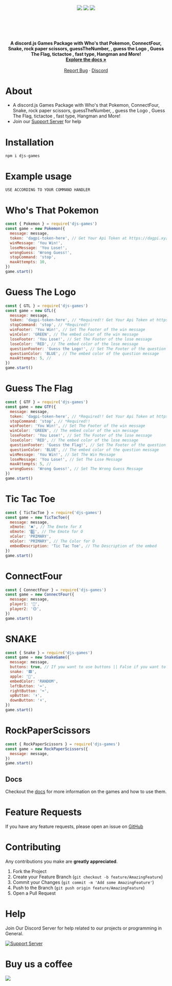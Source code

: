 <p align="center">
   <img src="https://img.shields.io/npm/dt/djs-games?style=for-the-badge">
   <img src="https://img.shields.io/npm/v/djs-games?style=for-the-badge">
   <img src="https://img.shields.io/github/license/gizmolabAI/djs-games.svg?style=for-the-badge">
</p>   

<!-- PROJECT LOGO -->
<br />
<p align="center">

<p align="center"><a href="https://docs.gizmolab.xyz/"><img align="center" style="width:0.5px" src="https://cdn.discordapp.com/attachments/851000698740277330/893173867852484638/DJS-GAMES.png"/></a></p><br/>

  <p align="center">
    <strong>A discord.js Games Package with Who's that Pokemon, ConnectFour, Snake, rock paper scissors, guessTheNumber, , guess the Logo , Guess The Flag, tictactoe , fast type, Hangman and More!</strong>
    <br />
    <a href="https://docs.gizmolab.xyz"><strong>Explore the docs »</strong></a>
    <br />
    <br />
    <a href="https://github.com/GizmolabAI/djs-games/issues">Report Bug</a>
    ·
    <a href="https://discord.gg/jDP2FbvCdk">Discord</a>
  </p>
</p>


# About
- A discord.js Games Package with Who's that Pokemon, ConnectFour, Snake, rock paper scissors, guessTheNumber, , guess the Logo , Guess The Flag, tictactoe , fast type, Hangman and More!
- Join our [Support Server](https://discord.gg/jDP2FbvCdk) for help

# Installation

```npm i djs-games```

# Example usage

```
USE ACCORDING TO YOUR COMMAND HANDLER
```

**Who's That Pokemon**
=== 

```js
const { Pokemon } = require('djs-games')
const game = new Pokemon({
  message: message,
  token: 'dagpi-token-here', // Get Your Api Token at https://dagpi.xyz/dashboard
  winMessage: 'You Win!',
  loseMessage: 'You Lose!',
  wrongGuess: 'Wrong Guess!',
  stopCommand: 'stop',
  maxAttempts: 10,
})
game.start()
```

**Guess The Logo**
=== 

```js
const { GTL } = require('djs-games')
const game = new GTL({
  message: message,
  token: 'dagpi-token-here', // *Required!! Get Your Api Token at https://dagpi.xyz/dashboard
  stopCommand: 'stop', // *Required!!
  winFooter: 'You Win!', // Set The Footer of the win message
  winColor: 'GREEN', // The embed color of the win message
  loseFooter: 'You Lose!', // Set The Footer of the lose message
  loseColor: 'RED', // The embed color of the lose message
  questionFooter: 'Guess the Logo!', // Set The Footer of the question message
  questionColor: 'BLUE', // The embed color of the question message
  maxAttempts: 5, //
})
game.start()
```
**Guess The Flag**
=== 

```js
const { GTF } = require('djs-games')
const game = new GTF({
  message: message,
  token: 'dagpi-token-here', // *Required!! Get Your Api Token at https://dagpi.xyz/dashboard
  stopCommand: 'stop', // *Required!!
  winFooter: 'You Win!', // Set The Footer of the win message
  winColor: 'GREEN', // The embed color of the win message
  loseFooter: 'You Lose!', // Set The Footer of the lose message
  loseColor: 'RED', // The embed color of the lose message
  questionFooter: 'Guess the Flag!', // Set The Footer of the question message
  questionColor: 'BLUE', // The embed color of the question message
  winMessage: 'You Win!', // Set The Win Message
  loseMessage: 'You Lose!', // Set The Lose Message
  maxAttempts: 5, //
  wrongGuess: 'Wrong Guess!', // Set The Wrong Guess Message
})
game.start()
```

**Tic Tac Toe**
=== 
```js
const { TicTacToe } = require('djs-games')
const game = new TicTacToe({
  message: message,
  xEmote: '❌', // The Emote for X
  oEmote: '0️⃣', // The Emote for O
  xColor: 'PRIMARY',
  oColor: 'PRIMARY', // The Color for O
  embedDescription: 'Tic Tac Toe', // The Description of the embed
})
game.start()
```

**ConnectFour**
===
```js
const { ConnectFour } = require('djs-games')
const game = new ConnectFour({
  message: message,
  player1: '🔴',
  player2: '🟡',
})
game.start()
```

**SNAKE**
===

```js
const { Snake } = require('djs-games')
const game = new SnakeGame({
  message: message,
  buttons: true, // If you want to use buttons || False if you want to use reactions
  snake: '🟩',
  apple: '🍎',
  embedColor: 'RANDOM',
  leftButton: '⬅',
  rightButton: '➡',
  upButton: '⬆',
  downButton: '⬇',
})
game.start()
```

**RockPaperScissors**
===
```js
const { RockPaperScissors } = require('djs-games')
const game = new RockPaperScissors({
  message: message,
})
game.start()
```

## Docs
Checkout the [docs](https://docs.gizmolab.xyz) for more information on the games and how to use them.


# Feature Requests

If you have any feature requests, please open an issue on [GitHub](https://github.com/GizmolabAI/djs-games)

# Contributing

Any contributions you make are **greatly appreciated**.

1. Fork the Project
2. Create your Feature Branch (`git checkout -b feature/AmazingFeature`)
3. Commit your Changes (`git commit -m 'Add some AmazingFeature'`)
4. Push to the Branch (`git push origin feature/AmazingFeature`)
5. Open a Pull Request


# Help

Join Our Discord Server for help related to our projects or programming in General.

[![Support Server](https://img.shields.io/discord/834390097621286922.svg?label=Discord&logo=Discord&colorB=7289da&style=for-the-badge)](https://discord.gg/jDP2FbvCdk)

# Buy us a coffee

<a href="https://www.buymeacoffee.com/g1zmo">
  <img src="https://www.buymeacoffee.com/assets/img/guidelines/download-assets-sm-1.svg" />
</a>


